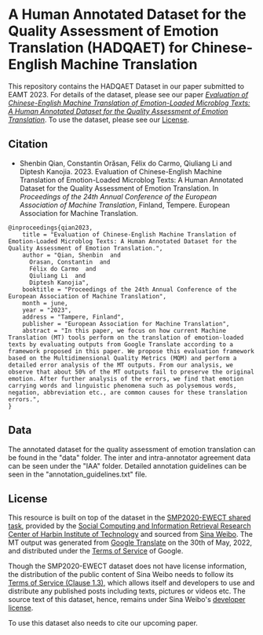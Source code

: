 # A Human Annotated Dataset for the Quality Assessment of Emotion Translation (HADQAET) for Chinese-English Machine Translation


This repository contains the HADQAET Dataset in our paper submitted to EAMT 2023. For details of the dataset, please see our paper [*Evaluation of Chinese-English Machine Translation of Emotion-Loaded Microblog Texts: A Human Annotated Dataset for the Quality Assessment of Emotion Translation*](https://arxiv.org/abs/2306.11900). To use the dataset, please see our [License](#license). 


## Citation

- Shenbin Qian, Constantin Orăsan, Félix do Carmo, Qiuliang Li and Diptesh Kanojia. 2023. Evaluation of Chinese-English Machine Translation of Emotion-Loaded Microblog Texts: A Human Annotated Dataset for the Quality Assessment of Emotion Translation. In *Proceedings of the 24th Annual Conference of the European Association of Machine Translation*, Finland, Tempere. European Association for Machine Translation.

```
@inproceedings{qian2023,
    title = "Evaluation of Chinese-English Machine Translation of Emotion-Loaded Microblog Texts: A Human Annotated Dataset for the Quality Assessment of Emotion Translation.",
    author = "Qian, Shenbin  and
      Orasan, Constantin  and
      Félix do Carmo  and
      Qiuliang Li  and
      Diptesh Kanojia",
    booktitle = "Proceedings of the 24th Annual Conference of the European Association of Machine Translation",
    month = june,
    year = "2023",
    address = "Tampere, Finland",
    publisher = "European Association for Machine Translation",
    abstract = "In this paper, we focus on how current Machine Translation (MT) tools perform on the translation of emotion-loaded texts by evaluating outputs from Google Translate according to a framework proposed in this paper. We propose this evaluation framework based on the Multidimensional Quality Metrics (MQM) and perform a detailed error analysis of the MT outputs. From our analysis, we observe that about 50% of the MT outputs fail to preserve the original emotion. After further analysis of the errors, we find that emotion carrying words and linguistic phenomena such as polysemous words, negation, abbreviation etc., are common causes for these translation errors.",
}
```


## Data

The annotated dataset for the quality assessment of emotion translation can be found in the "data" folder. The inter and intra-annotator agreement data can be seen under the "IAA" folder. Detailed annotation guidelines can be seen in the "annotation_guidelines.txt" file.


## License

This resource is built on top of the dataset in the [SMP2020-EWECT shared task](https://smp2020ewect.github.io/), provided by the [Social Computing and Information Retrieval Research Center of Harbin Institute of Technology](http://ir.hit.edu.cn/) and sourced from [Sina Weibo](https://weibo.com/). The MT output was generated from [Google Translate](https://translate.google.co.uk/) on the 30th of May, 2022, and distributed under the [Terms of Service](https://policies.google.com/terms?hl=en-US) of Google.

Though the SMP2020-EWECT dataset does not have license information, the distribution of the public content of Sina Weibo needs to follow its [Terms of Service (Clause 1.3)](https://m.weibo.cn/c/regagreement?from=h5), which allows itself and developers to use and distribute any published posts including texts, pictures or videos etc. The source text of this dataset, hence, remains under Sina Weibo's [developer license](https://open.weibo.com/wiki/%E5%BC%80%E5%8F%91%E8%80%85%E5%8D%8F%E8%AE%AE).

To use this dataset also needs to cite our upcoming paper. 
